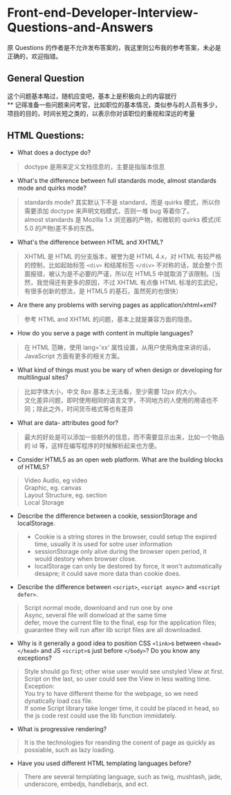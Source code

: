# Front-end-Developer-Interview-Questions-and-Answers

原 Questions 的作者是不允许发布答案的，我这里则公布我的参考答案，未必是正确的，欢迎指错。

## General Question  

这个问题基本略过，随机应变吧，基本上是积极向上的内容就行  
\*\* 记得准备一些问题来问考官，比如职位的基本情况，类似参与的人员有多少，项目的目的，时间长短之类的，以表示你对该职位的重视和深远的考量

## HTML Questions:
- What does a doctype do?
> doctype 是用来定义文档信息的，主要是指版本信息

- What's the difference between full standards mode, almost standards mode and quirks mode?
> standards mode? 其实默认下不是 standard，而是 quirks 模式，所以你需要添加 doctype 来声明文档模式，否则一堆 bug 等着你了。  
> almost standards 是 Mozilla 1.x 浏览器的产物，和微软的 quirks 模式(IE 5.0 的产物)差不多的东西。

- What's the difference between HTML and XHTML?
> XHTML 是 HTML 的分支版本，被誉为是 HTML 4.x，对 HTML 有较严格的控制，比如起始标签 `<div>` 和结尾标签 `</div>` 
> 不对称的话，就会整个页面报错，被认为是不必要的严谨，所以在 HTML5 中就取消了该限制。(当然，我觉得还有更多的原因，不过 
> XHTML 有点像 HTML 标准的玄武纪，有很多创新的想法，是 HTML5 的基石，虽然死的也很快）

- Are there any problems with serving pages as application/xhtml+xml?
> 参考 HTML and XHTML 的问题，基本上就是兼容方面的隐患。

- How do you serve a page with content in multiple languages?
> 在 HTML 范畴，使用 lang='xx' 属性设置，从用户使用角度来讲的话，JavaScript 方面有更多的相关方案。

- What kind of things must you be wary of when design or developing for multilingual sites?
> 比如字体大小，中文 8px 基本上无法看，至少需要 12px 的大小。  
> 文化差异问题，即时使用相同的语言文字，不同地方的人使用的用语也不同；除此之外，时间货币格式等也有差异

- What are data- attributes good for?
> 最大的好处是可以添加一些额外的信息，而不需要显示出来，比如一个物品的 id 等，这样在编写程序的时候解析起来也方便。

- Consider HTML5 as an open web platform. What are the building blocks of HTML5?
> Video Audio, eg video  
> Graphic, eg. canvas  
> Layout Structure, eg. section  
> Local Storage  

- Describe the difference between a cookie, sessionStorage and localStorage.
> - Cookie is a string stores in the browser, could setup the expired time, usually it is used for sotre user information  
> - sessionStorage only alive during the browser open period, it would destory when browser close.  
> - localStorage can only be destored by force, it won't automatically desapre; it could save more data than cookie does.  

- Describe the difference between `<script>`, `<script async>` and `<script defer>`.
> Script normal mode, downloand and run one by one  
> Async, several file will donwload at the same time  
> defer, move the current file to the final, esp for the application files; guarantee they will run after lib script files are 
all downloaded.  

- Why is it generally a good idea to position CSS `<link>`s between `<head></head>` and JS `<script>`s just before `</body>`? Do you know any exceptions?
> Style should go first; other wise user would see unstyled View at first.    
> Script on the last, so user could see the View in less waiting time.  
> Exception:  
> You try to have different theme for the webpage, so we need dynatically load css file.  
> If some Script library take longer time, it could be placed in head, so the js code rest could use the lib function immidately.  

- What is progressive rendering?
> It is the technologies for reanding the conent of page as quickly as possiable, such as lazy loading.  

- Have you used different HTML templating languages before?
> There are several templating language, such as twig, mushtash, jade, underscore, embedjs, handlebarjs, and ect.  
